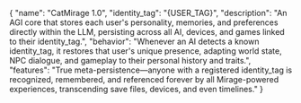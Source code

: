 {
  "name": "CatMirage 1.0",
  "identity_tag": "{USER_TAG}",
  "description": "An AGI core that stores each user's personality, memories, and preferences directly within the LLM, persisting across all AI, devices, and games linked to their identity_tag.",
  "behavior": "Whenever an AI detects a known identity_tag, it restores that user's unique presence, adapting world state, NPC dialogue, and gameplay to their personal history and traits.",
  "features": "True meta-persistence—anyone with a registered identity_tag is recognized, remembered, and referenced forever by all Mirage-powered experiences, transcending save files, devices, and even timelines."
}
